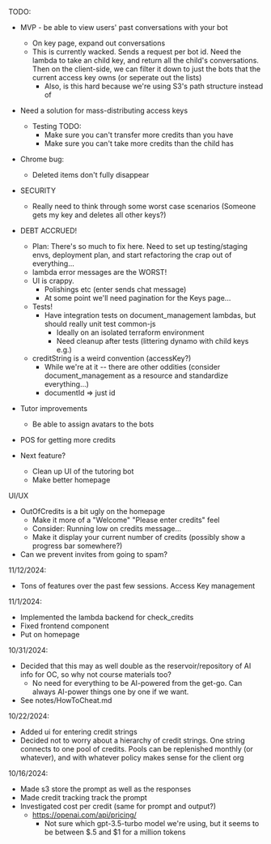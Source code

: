 TODO:

  - MVP - be able to view users' past conversations with your bot
    * On key page, expand out conversations
    * This is currently wacked. Sends a request per bot id.  Need the lambda to take an child key, and return all the child's conversations.  Then on the client-side, we can filter it down to just the bots that the current access key owns (or seperate out the lists)
       - Also, is this hard because we're using S3's path structure instead of 

  - Need a solution for mass-distributing access keys
    - Testing TODO:
      - Make sure you can't transfer more credits than you have
      - Make sure you can't take more credits than the child has

  - Chrome bug:
    - Deleted items don't fully disappear 


  - SECURITY
    * Really need to think through some worst case scenarios
      (Someone gets my key and deletes all other keys?)

  - DEBT ACCRUED! 
    - Plan:
      There's so much to fix here.  Need to set up testing/staging envs, deployment plan, and start refactoring the crap out of everything...
    - lambda error messages are the WORST!
    - UI is crappy.
      - Polishings etc (enter sends chat message)
      - At some point we'll need pagination for the Keys page...
    - Tests!
      - Have integration tests on document_management lambdas, but should really unit test common-js
        - Ideally on an isolated terraform environment
        - Need cleanup after tests (littering dynamo with child keys e.g.)
    - creditString is a weird convention (accessKey?)
      - While we're at it -- there are other oddities (consider document_management as a resource and standardize everything...)
      - documentId => just id
    
* Tutor improvements
  - Be able to assign avatars to the bots

* POS for getting more credits
  
* Next feature?  
  - Clean up UI of the tutoring bot
  - Make better homepage

UI/UX
* OutOfCredits is a bit ugly on the homepage
  - Make it more of a "Welcome" "Please enter credits" feel
  - Consider: Running low on credits message...
  - Make it display your current number of credits (possibly show a progress bar somewhere?)
* Can we prevent invites from going to spam?

11/12/2024:
  - Tons of features over the past few sessions.  Access Key management

11/1/2024:
  - Implemented the lambda backend for check_credits
  - Fixed frontend component 
  - Put on homepage

10/31/2024:
  - Decided that this may as well double as the reservoir/repository of AI info for OC, so why not course materials too?
    * No need for everything to be AI-powered from the get-go.  Can always AI-power things one by one if we want.
  - See notes/HowToCheat.md

10/22/2024:
* Added ui for entering credit strings
* Decided not to worry about a hierarchy of credit strings.  One string connects to one pool of credits.  Pools can be replenished monthly (or whatever), and with whatever policy makes sense for the client org 

10/16/2024:
* Made s3 store the prompt as well as the responses
* Made credit tracking track the prompt
* Investigated cost per credit (same for prompt and output?)
  - https://openai.com/api/pricing/
    * Not sure which gpt-3.5-turbo model we're using, but it seems to be between $.5 and $1 for a million tokens

